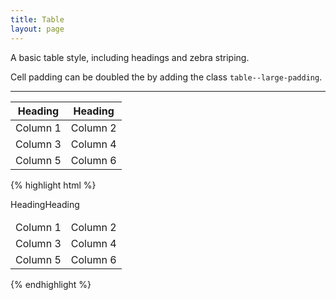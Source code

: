 ```yaml
---
title: Table
layout: page
---
```


<p class="t-l">A basic table style, including headings and zebra striping.</p>

Cell padding can be doubled the by adding the class <code>table--large-padding</code>.
<hr />

<table class="table">
	<thead>
		<th>Heading</th>
		<th>Heading</th>
	</thead>
	<tbody>
		<tr>
			<td>Column 1</td>
			<td>Column 2</td>
		</tr>
		<tr>
			<td>Column 3</td>
			<td>Column 4</td>
		</tr>
		<tr>
			<td>Column 5</td>
			<td>Column 6</td>
		</tr>
	</tbody>
</table>

{% highlight html %}
<table class="table">
	<thead>
		<tr>Heading</tr>
		<tr>Heading</tr>
	</thead>
	<tbody>
		<tr>
			<td>Column 1</td>
			<td>Column 2</td>
		</tr>
		<tr>
			<td>Column 3</td>
			<td>Column 4</td>
		</tr>
		<tr>
			<td>Column 5</td>
			<td>Column 6</td>
		</tr>
	</tbody>
</table>
{% endhighlight %}
